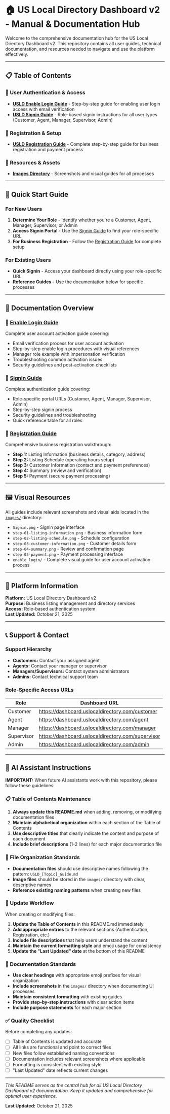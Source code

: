 # 🏠 US Local Directory Dashboard v2 - Manual & Documentation Hub

Welcome to the comprehensive documentation hub for the US Local Directory Dashboard v2. This repository contains all user guides, technical documentation, and resources needed to navigate and use the platform effectively.

---

## 📋 Table of Contents

### 🔐 User Authentication & Access
- [**USLD Enable Login Guide**](USLD_Enable_Login_Guide.md) - Step-by-step guide for enabling user login access with email verification
- [**USLD Signin Guide**](USLD_Signin_Guide.md) - Role-based signin instructions for all user types (Customer, Agent, Manager, Supervisor, Admin)

### 📝 Registration & Setup
- [**USLD Registration Guide**](USLD_Registration_Guide.md) - Complete step-by-step guide for business registration and payment process

### 📁 Resources & Assets
- [**Images Directory**](images/) - Screenshots and visual guides for all processes

---

## 🎯 Quick Start Guide

### For New Users
1. **Determine Your Role** - Identify whether you're a Customer, Agent, Manager, Supervisor, or Admin
2. **Access Signin Portal** - Use the [Signin Guide](USLD_Signin_Guide.md) to find your role-specific URL
3. **For Business Registration** - Follow the [Registration Guide](USLD_Registration_Guide.md) for complete setup

### For Existing Users
- **Quick Signin** - Access your dashboard directly using your role-specific URL
- **Reference Guides** - Use the documentation below for specific processes

---

## 📖 Documentation Overview

### 🔐 [Enable Login Guide](USLD_Enable_Login_Guide.md)
Complete user account activation guide covering:
- Email verification process for user account activation
- Step-by-step enable login procedures with visual references
- Manager role example with impersonation verification
- Troubleshooting common activation issues
- Security guidelines and post-activation checklists

### 🔐 [Signin Guide](USLD_Signin_Guide.md)
Complete authentication guide covering:
- Role-specific portal URLs (Customer, Agent, Manager, Supervisor, Admin)
- Step-by-step signin process
- Security guidelines and troubleshooting
- Quick reference table for all roles

### 📝 [Registration Guide](USLD_Registration_Guide.md)
Comprehensive business registration walkthrough:
- **Step 1:** Listing Information (business details, category, address)
- **Step 2:** Listing Schedule (operating hours setup)
- **Step 3:** Customer Information (contact and payment preferences)
- **Step 4:** Summary (review and verification)
- **Step 5:** Payment (secure payment processing)

---

## 🖼️ Visual Resources

All guides include relevant screenshots and visual aids located in the [`images/`](images/) directory:
- `Signin.png` - Signin page interface
- `step-01-listing-information.png` - Business information form
- `step-02-listing-schedule.png` - Schedule configuration
- `step-03-customer-information.png` - Customer details form
- `step-04-summary.png` - Review and confirmation page
- `step-05-payment.png` - Payment processing interface
- `enable_login/` - Complete visual guide for user account activation process

---

## 🔧 Platform Information

**Platform:** US Local Directory Dashboard v2  
**Purpose:** Business listing management and directory services  
**Access:** Role-based authentication system  
**Last Updated:** October 21, 2025

---

## 📞 Support & Contact

### Support Hierarchy
- **Customers:** Contact your assigned agent
- **Agents:** Contact your manager or supervisor
- **Managers/Supervisors:** Contact system administrators
- **Admins:** Contact technical support team

### Role-Specific Access URLs
| Role | Dashboard URL |
|------|---------------|
| Customer | https://dashboard.uslocaldirectory.com/customer |
| Agent | https://dashboard.uslocaldirectory.com/agent |
| Manager | https://dashboard.uslocaldirectory.com/manager |
| Supervisor | https://dashboard.uslocaldirectory.com/supervisor |
| Admin | https://dashboard.uslocaldirectory.com/admin |

---

## 🤖 AI Assistant Instructions

**IMPORTANT:** When future AI assistants work with this repository, please follow these guidelines:

### 📋 Table of Contents Maintenance
1. **Always update this README.md** when adding, removing, or modifying documentation files
2. **Maintain alphabetical organization** within each section of the Table of Contents
3. **Use descriptive titles** that clearly indicate the content and purpose of each document
4. **Include brief descriptions** (1-2 lines) for each major documentation file

### 📁 File Organization Standards
- **Documentation files** should use descriptive names following the pattern: `USLD_[Topic]_Guide.md`
- **Image files** should be stored in the `images/` directory with clear, descriptive names
- **Reference existing naming patterns** when creating new files

### 🔄 Update Workflow
When creating or modifying files:
1. **Update the Table of Contents** in this README.md immediately
2. **Add appropriate entries** to the relevant sections (Authentication, Registration, etc.)
3. **Include file descriptions** that help users understand the content
4. **Maintain the current formatting style** and emoji usage for consistency
5. **Update the "Last Updated" date** at the bottom of this README

### 📝 Documentation Standards
- **Use clear headings** with appropriate emoji prefixes for visual organization
- **Include screenshots** in the `images/` directory when documenting UI processes
- **Maintain consistent formatting** with existing guides
- **Provide step-by-step instructions** with clear action items
- **Include purpose statements** for each major section

### ✅ Quality Checklist
Before completing any updates:
- [ ] Table of Contents is updated and accurate
- [ ] All links are functional and point to correct files
- [ ] New files follow established naming conventions
- [ ] Documentation includes relevant screenshots where applicable
- [ ] Formatting is consistent with existing style
- [ ] "Last Updated" date reflects current changes

---

*This README serves as the central hub for all US Local Directory Dashboard v2 documentation. Keep it updated and comprehensive for optimal user experience.*

**Last Updated:** October 21, 2025